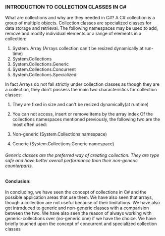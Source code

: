 ### INTRODUCTION TO COLLECTION CLASSES IN C#

What are collections and why are they needed in C#?
A C# collection is a group of multiple objects. Collection classes are specialized classes for data storage and retrieval.
The following namespaces may be used to add, remove and modify individual elements or a range of elements in a collection:
1. System. Array (Arrays collection can't be resized dynamically at run-
time)
2. System.Collections
3. System.Collections.Generic
4. System.Collections.Concurrent
5. System.Collections.Specialized

In fact Arrays do not fall strictly under collection classes as though they are a collection, they don't possess the main two characteristics for
collection classes:
1. They are fixed in size and can't be resized dynamically(at runtime) 
2. You can not access, insert or remove items by the array index
Of the collections namespaces mentioned previously, the following two are the most often used:

1. Non-generic (System.Collections namespace)
2. Generic (System.Collections.Generic namespace)

###### <em>Generic classes are the preferred way of creating collection. They are type safe and have better overall performance than their non-generic counterparts. </em>


#### Conclusion:
In concluding, we have seen the concept of collections in C# and the possible application areas that use them. We have also seen that arrays, though a collection are not useful because of their limitations. We have also got introduced to generic and non-generic classes with a comparision between the two. We have also seen the reason of always working with generic-collections over (no-generic one) if we have the choice. We have briefly touched upon the concept of concurrent and specialized collection classes
